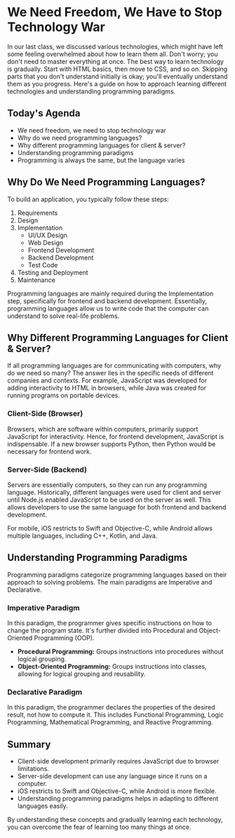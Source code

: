 # We Need Freedom, We Have to Stop Technology War

In our last class, we discussed various technologies, which might have left some feeling overwhelmed about how to learn them all. Don't worry; you don't need to master everything at once. The best way to learn technology is gradually. Start with HTML basics, then move to CSS, and so on. Skipping parts that you don't understand initially is okay; you'll eventually understand them as you progress. Here's a guide on how to approach learning different technologies and understanding programming paradigms.

## Today's Agenda

- We need freedom, we need to stop technology war
- Why do we need programming languages?
- Why different programming languages for client & server?
- Understanding programming paradigms
- Programming is always the same, but the language varies

## Why Do We Need Programming Languages?

To build an application, you typically follow these steps:

1. Requirements
2. Design
3. Implementation
   - UI/UX Design
   - Web Design
   - Frontend Development
   - Backend Development
   - Test Code
4. Testing and Deployment
5. Maintenance

Programming languages are mainly required during the Implementation step, specifically for frontend and backend development. Essentially, programming languages allow us to write code that the computer can understand to solve real-life problems.

## Why Different Programming Languages for Client & Server?

If all programming languages are for communicating with computers, why do we need so many? The answer lies in the specific needs of different companies and contexts. For example, JavaScript was developed for adding interactivity to HTML in browsers, while Java was created for running programs on portable devices.

### Client-Side (Browser)

Browsers, which are software within computers, primarily support JavaScript for interactivity. Hence, for frontend development, JavaScript is indispensable. If a new browser supports Python, then Python would be necessary for frontend work.

### Server-Side (Backend)

Servers are essentially computers, so they can run any programming language. Historically, different languages were used for client and server until Node.js enabled JavaScript to be used on the server as well. This allows developers to use the same language for both frontend and backend development.

For mobile, iOS restricts to Swift and Objective-C, while Android allows multiple languages, including C++, Kotlin, and Java.

## Understanding Programming Paradigms

Programming paradigms categorize programming languages based on their approach to solving problems. The main paradigms are Imperative and Declarative.

### Imperative Paradigm

In this paradigm, the programmer gives specific instructions on how to change the program state. It's further divided into Procedural and Object-Oriented Programming (OOP).

- **Procedural Programming:** Groups instructions into procedures without logical grouping.
- **Object-Oriented Programming:** Groups instructions into classes, allowing for logical grouping and reusability.

### Declarative Paradigm

In this paradigm, the programmer declares the properties of the desired result, not how to compute it. This includes Functional Programming, Logic Programming, Mathematical Programming, and Reactive Programming.

## Summary

- Client-side development primarily requires JavaScript due to browser limitations.
- Server-side development can use any language since it runs on a computer.
- iOS restricts to Swift and Objective-C, while Android is more flexible.
- Understanding programming paradigms helps in adapting to different languages easily.

By understanding these concepts and gradually learning each technology, you can overcome the fear of learning too many things at once.
